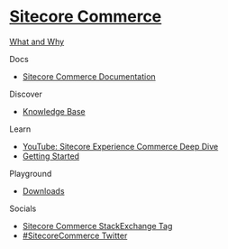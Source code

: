 # [Sitecore Commerce]()

[What and Why]()

Docs

 - [Sitecore Commerce Documentation](https://doc.sitecore.com/en/developers/101/xc/)

Discover

 - [Knowledge Base]()

Learn

 - [YouTube: Sitecore Experience Commerce Deep Dive](https://www.youtube.com/watch?v=T0cn3yBbRro&list=PL1jJVFm_lGny-vqNPTv3VdBA_o31-Tq94)
 - [Getting Started](https://doc.sitecore.com/en/developers/101/sitecore-experience-commerce/getting-started-with-development.html)

Playground

 - [Downloads](https://dev.sitecore.net/Downloads/Sitecore_Commerce.aspx)
 
Socials

 - [Sitecore Commerce StackExchange Tag](https://sitecore.stackexchange.com/questions/tagged/sitecore-commerce)
 - [#SitecoreCommerce Twitter](https://twitter.com/search?q=%23sitecorecommerce&src=typed_query&f=live)
